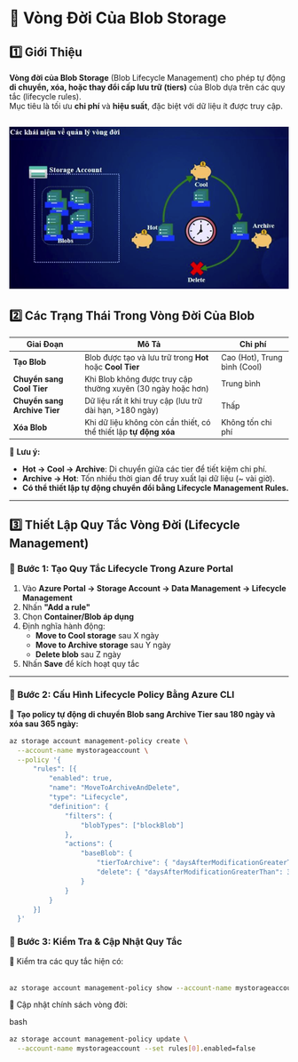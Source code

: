 # 🔄 Vòng Đời Của Blob Storage  

## 1️⃣ Giới Thiệu  
**Vòng đời của Blob Storage** (Blob Lifecycle Management) cho phép tự động **di chuyển, xóa, hoặc thay đổi cấp lưu trữ (tiers)** của Blob dựa trên các quy tắc (lifecycle rules).  
Mục tiêu là tối ưu **chi phí** và **hiệu suất**, đặc biệt với dữ liệu ít được truy cập.  


![type](../assets/section5/lifecycle_blob.png)
---

## 2️⃣ Các Trạng Thái Trong Vòng Đời Của Blob  

| **Giai Đoạn** | **Mô Tả** | **Chi phí** |
|--------------|----------|------------|
| **Tạo Blob** | Blob được tạo và lưu trữ trong **Hot** hoặc **Cool Tier** | Cao (Hot), Trung bình (Cool) |
| **Chuyển sang Cool Tier** | Khi Blob không được truy cập thường xuyên (30 ngày hoặc hơn) | Trung bình |
| **Chuyển sang Archive Tier** | Dữ liệu rất ít khi truy cập (lưu trữ dài hạn, >180 ngày) | Thấp |
| **Xóa Blob** | Khi dữ liệu không còn cần thiết, có thể thiết lập **tự động xóa** | Không tốn chi phí |

📌 **Lưu ý:**  
- **Hot → Cool → Archive**: Di chuyển giữa các tier để tiết kiệm chi phí.  
- **Archive → Hot**: Tốn nhiều thời gian để truy xuất lại dữ liệu (~ vài giờ).  
- **Có thể thiết lập tự động chuyển đổi bằng Lifecycle Management Rules.**  

---

## 3️⃣ Thiết Lập Quy Tắc Vòng Đời (Lifecycle Management)  

### 🔹 Bước 1: Tạo Quy Tắc Lifecycle Trong Azure Portal  
1. Vào **Azure Portal → Storage Account → Data Management → Lifecycle Management**  
2. Nhấn **"Add a rule"**  
3. Chọn **Container/Blob áp dụng**  
4. Định nghĩa hành động:  
   - **Move to Cool storage** sau X ngày  
   - **Move to Archive storage** sau Y ngày  
   - **Delete blob** sau Z ngày  
5. Nhấn **Save** để kích hoạt quy tắc  

---

### 🔹 Bước 2: Cấu Hình Lifecycle Policy Bằng Azure CLI  
📌 **Tạo policy tự động di chuyển Blob sang Archive Tier sau 180 ngày và xóa sau 365 ngày:**  
```bash
az storage account management-policy create \
  --account-name mystorageaccount \
  --policy '{
      "rules": [{
          "enabled": true,
          "name": "MoveToArchiveAndDelete",
          "type": "Lifecycle",
          "definition": {
              "filters": {
                  "blobTypes": ["blockBlob"]
              },
              "actions": {
                  "baseBlob": {
                      "tierToArchive": { "daysAfterModificationGreaterThan": 180 },
                      "delete": { "daysAfterModificationGreaterThan": 365 }
                  }
              }
          }
      }]
  }'
```
### 🔹 Bước 3: Kiểm Tra & Cập Nhật Quy Tắc
📌 Kiểm tra các quy tắc hiện có:

``` bash

az storage account management-policy show --account-name mystorageaccount
```
📌 Cập nhật chính sách vòng đời:

bash
```sh
az storage account management-policy update \
  --account-name mystorageaccount --set rules[0].enabled=false
  ```